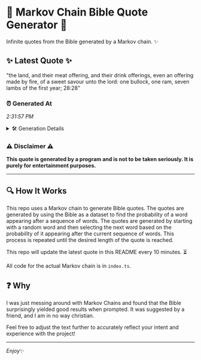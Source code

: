 # 📖 Markov Chain Bible Quote Generator 📖

Infinite quotes from the Bible generated by a Markov chain. ✨

## ✨ Latest Quote ✨
"the land, and their meat offering, and their drink offerings, even an offering made by fire, of a sweet savour unto the lord: one bullock, one ram, seven lambs of the first year; 28:28"

### ⏰ Generated At
*2:31:57 PM*

<details>
    <summary>🛠️ Generation Details</summary>
    <p>
        <strong>🌱 Seed:</strong> the<br>
        <strong>🔄 Iterations:</strong> 33<br>
        <strong>📜 Context History:</strong><br>[ the ]: land,<br>[ the, land, ]: and<br>[ the, land,, and ]: their<br>[ the, land,, and, their ]: meat<br>[ the, land,, and, their, meat ]: offering,<br>[ the, land,, and, their, meat, offering, ]: and<br>[ land,, and, their, meat, offering,, and ]: their<br>[ and, their, meat, offering,, and, their ]: drink<br>[ their, meat, offering,, and, their, drink ]: offerings,<br>[ meat, offering,, and, their, drink, offerings, ]: even<br>[ offering,, and, their, drink, offerings,, even ]: an<br>[ and, their, drink, offerings,, even, an ]: offering<br>[ their, drink, offerings,, even, an, offering ]: made<br>[ drink, offerings,, even, an, offering, made ]: by<br>[ offerings,, even, an, offering, made, by ]: fire,<br>[ even, an, offering, made, by, fire, ]: of<br>[ an, offering, made, by, fire,, of ]: a<br>[ offering, made, by, fire,, of, a ]: sweet<br>[ made, by, fire,, of, a, sweet ]: savour<br>[ by, fire,, of, a, sweet, savour ]: unto<br>[ fire,, of, a, sweet, savour, unto ]: the<br>[ of, a, sweet, savour, unto, the ]: lord:<br>[ a, sweet, savour, unto, the, lord: ]: one<br>[ sweet, savour, unto, the, lord:, one ]: bullock,<br>[ savour, unto, the, lord:, one, bullock, ]: one<br>[ unto, the, lord:, one, bullock,, one ]: ram,<br>[ the, lord:, one, bullock,, one, ram, ]: seven<br>[ lord:, one, bullock,, one, ram,, seven ]: lambs<br>[ one, bullock,, one, ram,, seven, lambs ]: of<br>[ bullock,, one, ram,, seven, lambs, of ]: the<br>[ one, ram,, seven, lambs, of, the ]: first<br>[ ram,, seven, lambs, of, the, first ]: year;<br>[ seven, lambs, of, the, first, year; ]: 28:28<br>
    </p>
</details>

### ⚠️ Disclaimer ⚠️
**This quote is generated by a program and is not to be taken seriously. It is purely for entertainment purposes.**

---

## 🔍 How It Works

This repo uses a Markov chain to generate Bible quotes. The quotes are generated by using the Bible as a dataset to find the probability of a word appearing after a sequence of words. The quotes are generated by starting with a random word and then selecting the next word based on the probability of it appearing after the current sequence of words. This process is repeated until the desired length of the quote is reached.

This repo will update the latest quote in this README every 10 minutes. ⏳

All code for the actual Markov chain is in `index.ts`.

## ❓ Why

I was just messing around with Markov Chains and found that the Bible surprisingly yielded good results when prompted. 
It was suggested by a friend, and I am in no way christian.

Feel free to adjust the text further to accurately reflect your intent and experience with the project!

---

*Enjoy*✨

